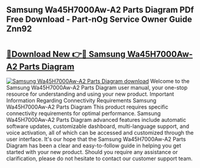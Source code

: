 ## Samsung Wa45H7000Aw-A2 Parts Diagram PDf Free Download - Part-nOg Service Owner Guide Znn92

# <h2><a href="http://dfmiuy.blite.top/?on=Samsung+Wa45H7000Aw-A2+Parts+Diagram">🔗Download New 👉🔴 Samsung Wa45H7000Aw-A2 Parts Diagram</a></h2>

[![Samsung Wa45H7000Aw-A2 Parts Diagram download](https://i.imgur.com/lujVjoI.png)](http://dfmiuy.blite.top/?on=Samsung+Wa45H7000Aw-A2+Parts+Diagram)
Welcome to the Samsung Wa45H7000Aw-A2 Parts Diagram user manual, your one-stop resource for understanding and using your new product. Important Information Regarding Connectivity Requirements Samsung Wa45H7000Aw-A2 Parts Diagram This product requires specific connectivity requirements for optimal performance. Samsung Wa45H7000Aw-A2 Parts Diagram advanced features include automatic software updates, customizable dashboard, multi-language support, and voice activation, all of which can be accessed and customized through the user interface. It's our hope that the Samsung Wa45H7000Aw-A2 Parts Diagram has been a clear and easy-to-follow guide in helping you get started with your new product. Should you require any assistance or clarification, please do not hesitate to contact our customer support team.
